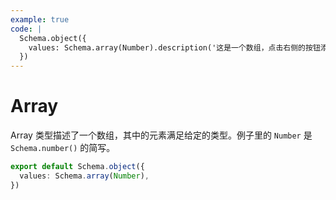 ```yaml
---
example: true
code: |
  Schema.object({
    values: Schema.array(Number).description('这是一个数组，点击右侧的按钮添加元素。'),
  })
---
```


# Array

Array 类型描述了一个数组，其中的元素满足给定的类型。例子里的 `Number` 是 `Schema.number()` 的简写。

```ts
export default Schema.object({
  values: Schema.array(Number),
})
```
